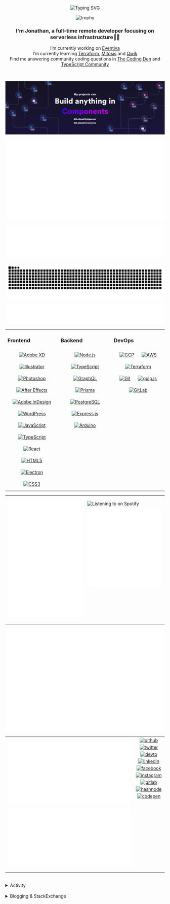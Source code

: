 <div align="center">

![Typing SVG](https://readme-typing-svg.demolab.com?font=Fira+Code&pause=1000&color=1AA9F7¢er=true&vCenter=true&width=275&lines=%3C+%F0%9F%91%8B+Hola%2C+World!+%3E;%3C+%F0%9F%91%8B+Hello%2C+World!+%3E;%3C+%F0%9F%91%8B+Bonjour%2C+World!+%3E;%3C+%F0%9F%91%8B+Welcome%2C+World+%3E)

</div>

<div align="center">

![trophy](https://github-profile-trophy.vercel.app/?username=tgtgamer&no-bg=true&no-frame=true&column=-1&margin-w=15)

</div>  
  
<div align="center">
  
###  I'm Jonathan, a full-time remote developer focusing on serverless infrastructure👨‍💻

I’m currently working on [Eventiva](https://github.com/eventiva/eventiva) </br>
I’m currently learning [Terraform](https://www.terraform.io/), [Mitosis](https://mitosis.builder.io/) and [Qwik](https://qwik.builder.io/) </br>
Find me answering community coding questions in [The Coding Den](https://discord.com/invite/code) and [TypeScript Community](https://discord.gg/typescript)

</div>
<br/>

<div align="center">

[![bit.cloud](./assets/Bit.cloud.png)](https://bit.cloud/tgtgamer)

</div>

<div align="center">

![Metrics](metrics/section-intro.svg)

</div>

<div align="center">

![Metrics](metrics/section-habbits.svg)

<picture>
  <source media="(prefers-color-scheme: dark)" srcset="games/github-snake-dark.svg" />
  <source media="(prefers-color-scheme: light)" srcset="games/github-snake.svg" />
  <img alt="github-snake" src="games/github-snake.svg" />
</picture>

![Metrics](metrics/section-languages.svg)

</div>

<table><tr><td valign="top" width="33%">

### Frontend

<div align="center">  
<a href="https://www.adobe.com/in/products/xd.html" target="_blank"><img style="margin: 10px" src="https://profilinator.rishav.dev/skills-assets/adobexd.png" alt="Adobe XD" height="50" /></a>  
<a href="https://www.adobe.com/in/products/illustrator.html" target="_blank"><img style="margin: 10px" src="https://profilinator.rishav.dev/skills-assets/adobe_illustrator-icon.svg" alt="Illustrator" height="50" /></a>  
<a href="https://www.adobe.com/in/products/photoshop.html" target="_blank"><img style="margin: 10px" src="https://profilinator.rishav.dev/skills-assets/photoshop-plain.svg" alt="Photoshop" height="50" /></a>  
<a href="https://www.adobe.com/in/products/aftereffects.html" target="_blank"><img style="margin: 10px" src="https://profilinator.rishav.dev/skills-assets/aftereffects.png" alt="After Effects" height="50" /></a>  
<a href="https://www.adobe.com/in/products/indesign.html" target="_blank"><img style="margin: 10px" src="https://profilinator.rishav.dev/skills-assets/adobeindesign.svg" alt="Adobe InDesign" height="50" /></a>  
<a href="https://wordpress.com/" target="_blank"><img style="margin: 10px" src="https://profilinator.rishav.dev/skills-assets/wordpress.png" alt="WordPress" height="50" /></a>  
<a href="https://www.javascript.com/" target="_blank"><img style="margin: 10px" src="https://profilinator.rishav.dev/skills-assets/javascript-original.svg" alt="JavaScript" height="50" /></a>  
<a href="https://www.typescriptlang.org/" target="_blank"><img style="margin: 10px" src="https://profilinator.rishav.dev/skills-assets/typescript-original.svg" alt="TypeScript" height="50" /></a>  
<a href="https://reactjs.org/" target="_blank"><img style="margin: 10px" src="https://profilinator.rishav.dev/skills-assets/react-original-wordmark.svg" alt="React" height="50" /></a>  
<a href="https://en.wikipedia.org/wiki/HTML5" target="_blank"><img style="margin: 10px" src="https://profilinator.rishav.dev/skills-assets/html5-original-wordmark.svg" alt="HTML5" height="50" /></a>  
<a href="https://www.electronjs.org/" target="_blank"><img style="margin: 10px" src="https://profilinator.rishav.dev/skills-assets/electron-original.svg" alt="Electron" height="50" /></a>  
<a href="https://www.w3schools.com/css/" target="_blank"><img style="margin: 10px" src="https://profilinator.rishav.dev/skills-assets/css3-original-wordmark.svg" alt="CSS3" height="50" /></a>  
</div>

</td><td valign="top" width="33%">

### Backend

<div align="center">  
<a href="https://nodejs.org/" target="_blank"><img style="margin: 10px" src="https://profilinator.rishav.dev/skills-assets/nodejs-original-wordmark.svg" alt="Node.js" height="50" /></a>  
<a href="https://www.typescriptlang.org/" target="_blank"><img style="margin: 10px" src="https://profilinator.rishav.dev/skills-assets/typescript-original.svg" alt="TypeScript" height="50" /></a>  
<a href="https://graphql.org/" target="_blank"><img style="margin: 10px" src="https://profilinator.rishav.dev/skills-assets/graphql.png" alt="GraphQL" height="50" /></a>  
<a href="https://www.prisma.io/" target="_blank"><img style="margin: 10px" src="https://profilinator.rishav.dev/skills-assets/prisma.png" alt="Prisma" height="50" /></a>  
<a href="https://www.postgresql.org/" target="_blank"><img style="margin: 10px" src="https://profilinator.rishav.dev/skills-assets/postgresql-original-wordmark.svg" alt="PostgreSQL" height="50" /></a>  
<a href="https://expressjs.com/" target="_blank"><img style="margin: 10px" src="https://profilinator.rishav.dev/skills-assets/express-original-wordmark.svg" alt="Express.js" height="50" /></a>  
<a href="https://www.arduino.cc/" target="_blank"><img style="margin: 10px" src="https://profilinator.rishav.dev/skills-assets/arduino.png" alt="Arduino" height="50" /></a>  
</div>

</td><td valign="top" width="33%">

### DevOps

<div align="center">  
<a href="https://cloud.google.com/" target="_blank"><img style="margin: 10px" src="https://profilinator.rishav.dev/skills-assets/google_cloud-icon.svg" alt="GCP" height="50" /></a>  
<a href="https://aws.amazon.com/" target="_blank"><img style="margin: 10px" src="https://profilinator.rishav.dev/skills-assets/amazonwebservices-original-wordmark.svg" alt="AWS" height="50" /></a>  
<a href="https://www.terraform.io/" target="_blank"><img style="margin: 10px" src="https://profilinator.rishav.dev/skills-assets/terraformio-icon.svg" alt="Terraform" height="50" /></a>  
<a href="https://github.com/" target="_blank"><img style="margin: 10px" src="https://profilinator.rishav.dev/skills-assets/git-scm-icon.svg" alt="Git" height="50" /></a>  
<a href="https://gulpjs.com/" target="_blank"><img style="margin: 10px" src="https://profilinator.rishav.dev/skills-assets/gulp-plain.svg" alt="gulp.js" height="50" /></a>  
<a href="https://about.gitlab.com/" target="_blank"><img style="margin: 10px" src="https://profilinator.rishav.dev/skills-assets/gitlab.svg" alt="GitLab" height="50" /></a>  
</div>

</td></tr></table>

<table style="border: none;"><tr style="border: none;"><td valign="top" width="50%" style="border: none;">

![Metrics](metrics/section-sponsors.svg)

</td><td valign="top" width="50%" style="border: none;">

![Listening to on Spotify](https://spotify-github-profile.vercel.app/api/view?uid=21xc6lko2t6sn466piiwtnhuq&cover_image=true&theme=novatorem&bar_color_cover=true)

![Metrics](metrics/section-leetcode.svg)

</td></tr></table>

![Metrics](metrics/section-achievements.svg)


<table style="border: none;"><tr style="border: none;"><td valign="top" width="80%" style="border: none;">

![Metrics](metrics/section-code.svg)

![Metrics](metrics/section-followup.svg)


</td><td valign="top" width="20%" style="border: none;">

<div align="center">

<a href="https://github.com/TGTGamer" target="_blank">
<img src=https://img.shields.io/badge/github-%2324292e.svg?&style=for-the-badge&logo=github&logoColor=white alt=github style="margin-bottom: 5px;" />
</a>

<a href="https://twitter.com/TGTGamer" target="_blank">
<img src=https://img.shields.io/badge/twitter-%2300acee.svg?&style=for-the-badge&logo=twitter&logoColor=white alt=twitter style="margin-bottom: 5px;" />
</a>

<a href="https://dev.to/TGTGamer" target="_blank">
<img src=https://img.shields.io/badge/dev.to-%2308090A.svg?&style=for-the-badge&logo=dev.to&logoColor=white alt=devto style="margin-bottom: 5px;" />
</a>

<a href="https://linkedin.com/in/tgtgamer" target="_blank">
<img src=https://img.shields.io/badge/linkedin-%231E77B5.svg?&style=for-the-badge&logo=linkedin&logoColor=white alt=linkedin style="margin-bottom: 5px;" />
</a>

<a href="https://www.facebook.com/jonathanstevens144" target="_blank">
<img src=https://img.shields.io/badge/facebook-%232E87FB.svg?&style=for-the-badge&logo=facebook&logoColor=white alt=facebook style="margin-bottom: 5px;" />
</a>

<a href="https://instagram.com/tgtgamer" target="_blank">
<img src=https://img.shields.io/badge/instagram-%23000000.svg?&style=for-the-badge&logo=instagram&logoColor=white alt=instagram style="margin-bottom: 5px;" />
</a>

<a href="https://gitlab.com/TGTGamer" target="_blank">
<img src=https://img.shields.io/badge/gitlab-330F63.svg?&style=for-the-badge&logo=gitlab&logoColor=white alt=gitlab style="margin-bottom: 5px;" />
</a>

<a href="https://hashnode.com/@TGTGamer" target="_blank">
<img src=https://img.shields.io/badge/hashnode-%232962FF.svg?&style=for-the-badge&logo=hashnode&logoColor=white alt=hashnode style="margin-bottom: 5px;" />
</a>

<a href="https://codepen.com/TGTGamer" target="_blank">
<img src=https://img.shields.io/badge/codepen-%23131417.svg?&style=for-the-badge&logo=codepen&logoColor=white alt=codepen style="margin-bottom: 5px;" />
</a>  
</div>

</td></tr></table>

<br/>

<details><summary> Activity </summary>
  
<table><tr><td valign="top" width="50%">

<!--START_SECTION:activity-->

1. 💪 Opened PR [#300](https://github.com/Eventiva/Eventiva/pull/300) in [Eventiva/Eventiva](https://github.com/Eventiva/Eventiva)
2. ❌ Closed PR [#299](https://github.com/Eventiva/Eventiva/pull/299) in [Eventiva/Eventiva](https://github.com/Eventiva/Eventiva)
3. ❌ Closed PR [#9](https://github.com/Eventiva/gaming/pull/9) in [Eventiva/gaming](https://github.com/Eventiva/gaming)
4. ❌ Closed PR [#3](https://github.com/Eventiva/change-report/pull/3) in [Eventiva/change-report](https://github.com/Eventiva/change-report)
5. ❌ Closed PR [#1](https://github.com/Eventiva/change-report/pull/1) in [Eventiva/change-report](https://github.com/Eventiva/change-report)
6. ❌ Closed PR [#5](https://github.com/Eventiva/vetting/pull/5) in [Eventiva/vetting](https://github.com/Eventiva/vetting)
7. ❌ Closed PR [#293](https://github.com/Eventiva/.trunk/pull/293) in [Eventiva/.trunk](https://github.com/Eventiva/.trunk)
8. ❌ Closed PR [#292](https://github.com/Eventiva/.trunk/pull/292) in [Eventiva/.trunk](https://github.com/Eventiva/.trunk)
9. ❌ Closed PR [#291](https://github.com/Eventiva/.trunk/pull/291) in [Eventiva/.trunk](https://github.com/Eventiva/.trunk)
10. ❌ Closed PR [#290](https://github.com/Eventiva/.trunk/pull/290) in [Eventiva/.trunk](https://github.com/Eventiva/.trunk)
11. ❌ Closed PR [#289](https://github.com/Eventiva/.trunk/pull/289) in [Eventiva/.trunk](https://github.com/Eventiva/.trunk)
12. ❌ Closed PR [#288](https://github.com/Eventiva/.trunk/pull/288) in [Eventiva/.trunk](https://github.com/Eventiva/.trunk)
13. ❌ Closed PR [#287](https://github.com/Eventiva/.trunk/pull/287) in [Eventiva/.trunk](https://github.com/Eventiva/.trunk)
14. ❌ Closed PR [#286](https://github.com/Eventiva/.trunk/pull/286) in [Eventiva/.trunk](https://github.com/Eventiva/.trunk)
15. ❌ Closed PR [#285](https://github.com/Eventiva/.trunk/pull/285) in [Eventiva/.trunk](https://github.com/Eventiva/.trunk)
16. ❌ Closed PR [#283](https://github.com/Eventiva/Eventiva/pull/283) in [Eventiva/Eventiva](https://github.com/Eventiva/Eventiva)
17. ❌ Closed PR [#284](https://github.com/Eventiva/Eventiva/pull/284) in [Eventiva/Eventiva](https://github.com/Eventiva/Eventiva)
18. ❌ Closed PR [#297](https://github.com/Eventiva/Eventiva/pull/297) in [Eventiva/Eventiva](https://github.com/Eventiva/Eventiva)
19. ❌ Closed PR [#291](https://github.com/Eventiva/Eventiva/pull/291) in [Eventiva/Eventiva](https://github.com/Eventiva/Eventiva)
20. ❌ Closed PR [#290](https://github.com/Eventiva/Eventiva/pull/290) in [Eventiva/Eventiva](https://github.com/Eventiva/Eventiva)
21. 🗣 Commented on [#283](https://github.com/di-sukharev/opencommit/issues/283#issuecomment-1921174909) in [di-sukharev/opencommit](https://github.com/di-sukharev/opencommit)
22. 🗣 Commented on [#165](https://github.com/ItzDerock/discord-html-transcripts/issues/165#issuecomment-1913650654) in [ItzDerock/discord-html-transcripts](https://github.com/ItzDerock/discord-html-transcripts)
23. 🎉 Merged PR [#277](https://github.com/Eventiva/Eventiva/pull/277) in [Eventiva/Eventiva](https://github.com/Eventiva/Eventiva)
24. ❌ Closed PR [#279](https://github.com/Eventiva/Eventiva/pull/279) in [Eventiva/Eventiva](https://github.com/Eventiva/Eventiva)
25. 🎉 Merged PR [#278](https://github.com/Eventiva/Eventiva/pull/278) in [Eventiva/Eventiva](https://github.com/Eventiva/Eventiva)
26. ❌ Closed PR [#15](https://github.com/Eventiva/.trunk/pull/15) in [Eventiva/.trunk](https://github.com/Eventiva/.trunk)
27. ❌ Closed PR [#14](https://github.com/Eventiva/.trunk/pull/14) in [Eventiva/.trunk](https://github.com/Eventiva/.trunk)
28. ❌ Closed PR [#13](https://github.com/Eventiva/.trunk/pull/13) in [Eventiva/.trunk](https://github.com/Eventiva/.trunk)
29. ❌ Closed PR [#12](https://github.com/Eventiva/.trunk/pull/12) in [Eventiva/.trunk](https://github.com/Eventiva/.trunk)
30. ❌ Closed PR [#11](https://github.com/Eventiva/.trunk/pull/11) in [Eventiva/.trunk](https://github.com/Eventiva/.trunk)
31. ❌ Closed PR [#10](https://github.com/Eventiva/.trunk/pull/10) in [Eventiva/.trunk](https://github.com/Eventiva/.trunk)
32. ❌ Closed PR [#9](https://github.com/Eventiva/.trunk/pull/9) in [Eventiva/.trunk](https://github.com/Eventiva/.trunk)
33. ❌ Closed PR [#8](https://github.com/Eventiva/.trunk/pull/8) in [Eventiva/.trunk](https://github.com/Eventiva/.trunk)
34. ❌ Closed PR [#57](https://github.com/Eventiva/.trunk/pull/57) in [Eventiva/.trunk](https://github.com/Eventiva/.trunk)
<!--END_SECTION:activity-->

</td></tr></table></details>

<br/>

<details>
 <summary> Blogging & StackExchange </summary>
  
<!-- BLOG-POST-LIST:START -->
- [PDF-Lib - React Native - Embed Images - image.scaleToFit Error Thrown](https://stackoverflow.com/questions/75745732/pdf-lib-react-native-embed-images-image-scaletofit-error-thrown)
- [Tensorflow React - Error: modelWeightsID must be a number or number array when import](https://stackoverflow.com/questions/74309939/tensorflow-react-error-modelweightsid-must-be-a-number-or-number-array-when-i)
- [Answer by Jonathan Stevens for Fetch status on audio stream - HTTP Response](https://stackoverflow.com/questions/67752301/fetch-status-on-audio-stream-http-response/67757137#67757137)
- [Fetch status on audio stream - HTTP Response](https://stackoverflow.com/questions/67752301/fetch-status-on-audio-stream-http-response)
- [Github Actions detect author_association](https://stackoverflow.com/questions/63188674/github-actions-detect-author-association)
- [Answer by Jonathan Stevens for React styling - Overflow issues - Expo &amp; Electron single workflow](https://stackoverflow.com/questions/59939824/react-styling-overflow-issues-expo-electron-single-workflow/59941715#59941715)
- [React styling - Overflow issues - Expo &amp; Electron single workflow](https://stackoverflow.com/questions/59939824/react-styling-overflow-issues-expo-electron-single-workflow)
- [React WebkitAppRegion Warnings](https://stackoverflow.com/questions/59870837/react-webkitappregion-warnings)
- [Dialogflow &amp; Express -- Fulfilment](https://stackoverflow.com/questions/57964582/dialogflow-express-fulfilment)
- [Answer by Jonathan Stevens for SVG Changing specific colour - CSS &amp; JS](https://stackoverflow.com/questions/51461082/svg-changing-specific-colour-css-js/51467484#51467484)
- [SVG Changing specific colour - CSS &amp; JS](https://stackoverflow.com/questions/51461082/svg-changing-specific-colour-css-js)
- [Complex Wireframe to solid for use in Autodesk 2018](https://stackoverflow.com/questions/47948929/complex-wireframe-to-solid-for-use-in-autodesk-2018)
- [Cookie based Redirection using Javascript](https://stackoverflow.com/questions/47686107/cookie-based-redirection-using-javascript)
- [How to make the bot know if its messaged someone before? C# based SteamBot](https://stackoverflow.com/questions/44035406/how-to-make-the-bot-know-if-its-messaged-someone-before-c-sharp-based-steambot)
- [How to convert fs:path to variable](https://stackoverflow.com/questions/43879791/how-to-convert-fspath-to-variable)
<!-- BLOG-POST-LIST:END -->
  
</details>
<br />
